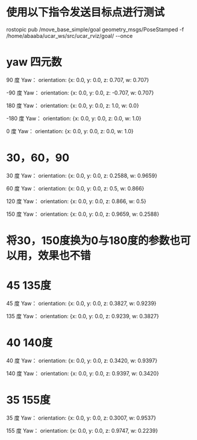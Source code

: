 # 使用以下指令发送目标点进行测试
rostopic pub /move_base_simple/goal geometry_msgs/PoseStamped -f /home/abaaba/ucar_ws/src/ucar_rviz/goal/ --once

# yaw 四元数
90 度 Yaw：
  orientation: {x: 0.0, y: 0.0, z: 0.707, w: 0.707}

-90 度 Yaw：
  orientation: {x: 0.0, y: 0.0, z: -0.707, w: 0.707}

180 度 Yaw：
  orientation: {x: 0.0, y: 0.0, z: 1.0, w: 0.0}

-180 度 Yaw：
  orientation: {x: 0.0, y: 0.0, z: 0.0, w: 1.0}

0 度 Yaw：
  orientation: {x: 0.0, y: 0.0, z: 0.0, w: 1.0}

# 30，60，90
30 度 Yaw：
  orientation: {x: 0.0, y: 0.0, z: 0.2588, w: 0.9659}

60 度 Yaw：
  orientation: {x: 0.0, y: 0.0, z: 0.5, w: 0.866}

120 度 Yaw：
  orientation: {x: 0.0, y: 0.0, z: 0.866, w: 0.5}

150 度 Yaw：
  orientation: {x: 0.0, y: 0.0, z: 0.9659, w: 0.2588}

# 将30，150度换为0与180度的参数也可以用，效果也不错

# 45 135度
45 度 Yaw：
  orientation: {x: 0.0, y: 0.0, z: 0.3827, w: 0.9239}
  
135 度 Yaw：
  orientation: {x: 0.0, y: 0.0, z: 0.9239, w: 0.3827}

# 40 140度
40 度 Yaw：
  orientation: {x: 0.0, y: 0.0, z: 0.3420, w: 0.9397}
  
140 度 Yaw：
  orientation: {x: 0.0, y: 0.0, z: 0.9397, w: 0.3420}


# 35 155度
35 度 Yaw：
  orientation: {x: 0.0, y: 0.0, z: 0.3007, w: 0.9537}
  
155 度 Yaw：
  orientation: {x: 0.0, y: 0.0, z: 0.9747, w: 0.2239}

